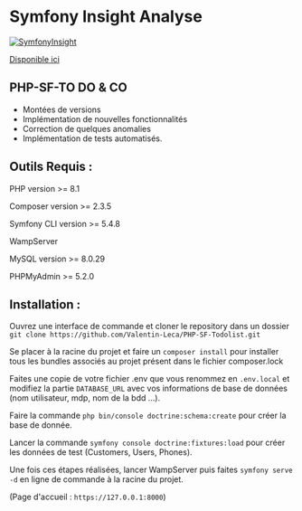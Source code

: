 # Symfony Insight Analyse

[![SymfonyInsight](https://insight.symfony.com/projects/c78c4c6f-a713-424e-a9c5-de9d65b41500/mini.svg)](https://insight.symfony.com/projects/c78c4c6f-a713-424e-a9c5-de9d65b41500)

[Disponible ici](https://insight.symfony.com/projects/6c144d03-fdd2-49f5-bab9-7ac3211e3701/analyses/25?status=commit)


## PHP-SF-TO DO & CO

- Montées de versions
- Implémentation de nouvelles fonctionnalités
- Correction de quelques anomalies
- Implémentation de tests automatisés.


## Outils Requis :

PHP version >= 8.1

Composer version >= 2.3.5

Symfony CLI version >= 5.4.8

WampServer

MySQL version >= 8.0.29

PHPMyAdmin >= 5.2.0

## Installation :

Ouvrez une interface de commande et cloner le repository dans un dossier `git clone
https://github.com/Valentin-Leca/PHP-SF-Todolist.git`

Se placer à la racine du projet et faire un `composer install` pour installer tous
les bundles associés au projet présent dans le fichier composer.lock

Faites une copie de votre fichier .env que vous renommez en `.env.local` et modifiez
la partie `DATABASE_URL` avec vos informations de base de données (nom utilisateur,
mdp, nom de la bdd ...).

Faire la commande `php bin/console doctrine:schema:create` pour créer la base de
donnée.

Lancer la commande `symfony console doctrine:fixtures:load` pour créer les données de
test (Customers, Users, Phones).

Une fois ces étapes réalisées, lancer WampServer puis faites `symfony serve -d` en
ligne de commande à la racine du projet.

(Page d'accueil : `https://127.0.0.1:8000`)
